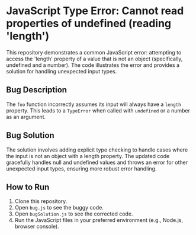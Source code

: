 # JavaScript Type Error: Cannot read properties of undefined (reading 'length')

This repository demonstrates a common JavaScript error: attempting to access the 'length' property of a value that is not an object (specifically, undefined and a number). The code illustrates the error and provides a solution for handling unexpected input types.

## Bug Description
The `foo` function incorrectly assumes its input will always have a `length` property. This leads to a `TypeError` when called with `undefined` or a number as an argument.

## Bug Solution
The solution involves adding explicit type checking to handle cases where the input is not an object with a length property.  The updated code gracefully handles null and undefined values and throws an error for other unexpected input types, ensuring more robust error handling.

## How to Run
1. Clone this repository.
2. Open `bug.js` to see the buggy code.
3. Open `bugSolution.js` to see the corrected code.
4. Run the JavaScript files in your preferred environment (e.g., Node.js, browser console).